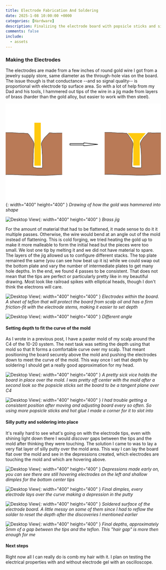 ```yaml
---
title: Electrode Fabrication And Soldering
date: 2025-1-08 10:00:00 +0000
categories: [Hardware]
description: Finalizing the electrode board with popsicle sticks and silly putty.
comments: false
include:
  - assets
---
```


### Making the Electrodes

The electrodes are made from a few inches of round gold wire I got from a jewelry supply store, same diameter as the through-hole vias on the board. The issue though is that conductance --and so signal quality-- is proportional with electrode tip surface area. So with a lot of help from my Dad and his tools, I hammered out tips of the wire in a jig made from layers of brass (harder than the gold alloy, but easier to work with then steel).


![Desktop View](/assets/img/post-images/electrode_fab/brassfab_drawing.png){: width="400" height="400" }
_Drawing of how the gold was hammered into shape_

![Desktop View](/assets/img/post-images/electrode_fab/IMG_1317.png){: width="400" height="400" }
_Brass jig_

For the amount of material that had to be flattened, it made sense to do it it multiple passes. Otherwise, the wire would bend at an angle out of the mold instead of flattening. This is cold forging, we tried heating the gold up to make it more malleable to form the initial head but the pieces were too small. We lost one tip by melting it and we did not have material to spare. The layers of the jig allowed us to configure different stacks. The top plate remained the same (you can see how beat up it is) while we could swap out the bottom plate and vary the number of intermediate plates to get many hole depths. In the end, we found 4 passes to be consistent. That does not mean that the tips are perfect or particularly pretty like in my beautiful drawing. Most look like railroad spikes
 with elliptical heads, though I don't think the electrons will care.

![Desktop View](/assets/img/post-images/electrode_fab/IMG_1302.png){: width="400" height="400" }
_Electrodes within the board. A sheet of teflon that will protect the board from scalp oil and has a firm friction-fit with the electrode stems, making it easier to set depth_

![Desktop View](/assets/img/post-images/electrode_fab/IMG_1305.png){: width="400" height="400" }
_Different angle_

#### Setting depth to fit the curve of the mold

As I wrote in a previous post, I have a paster mold of my scalp around the C4 of the 10-20 system. The next task was setting the depth using that mold so that It forms a comfortable curve over my scalp. That meant positioning the board securely above the mold and pushing the electrodes down to meet the curve of the mold. This way once I set that depth by soldering I should get a really good approximation for my head.

![Desktop View](/assets/img/post-images/electrode_fab/IMG_1307.png){: width="400" height="400" }
_A pretty sick vice holds the board in place over the mold. I was pretty off center with the mold after a second look so the popsicle sticks set the board to be a tangent plane over C4_

![Desktop View](/assets/img/post-images/electrode_fab/IMG_1312.png){: width="400" height="400" }
_I had trouble getting a consistent position after moving and adjusting board every so often. So using more popsicle sticks and hot glue I made a corner for it to slot into_

#### Silly putty and soldering into place

It's really hard to see what's going on with the electrode tips, even with shining light down there I would *discover* gaps between the tips and the mold after thinking they were touching. The solution I came to was to lay a very flat layer of silly putty over the mold area. This way I can lay the board flat over the mold and see in the depressions created, which electrodes are touching the mold and which are hovering above.

![Desktop View](/assets/img/post-images/electrode_fab/IMG_1310.png){: width="400" height="400" }
_Depressions made early on, you can see there are still hovering electrodes on the left and shallow dimples for the bottom center tips_

![Desktop View](/assets/img/post-images/electrode_fab/IMG_1313.png){: width="400" height="400" }
_Final dimples, every electrode lays over the curve making a depression in the putty_

![Desktop View](/assets/img/post-images/electrode_fab/IMG_1314.png){: width="400" height="400" }
_Soldered surface of the electrode board. A little messy on some of them since I had to reflow the solder to reset the depth after the discoveries I mentioned earlier_

![Desktop View](/assets/img/post-images/electrode_fab/IMG_1315.png){: width="400" height="400" }
_Final depths, approximately 5mm of a gap between the tips and the teflon. This "hair gap" is more then enough for me_

#### Next steps

Right now all I can really do is comb my hair with it. I plan on testing the electrical properties with and without electrode gel with an oscilloscope.